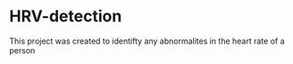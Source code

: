 # HRV-detection
This project was created to identifty any abnormalites in the heart rate of a person

